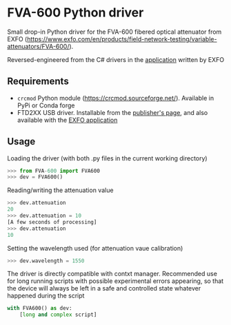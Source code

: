 # FVA-600 Python driver

Small drop-in Python driver for the FVA-600 fibered optical attenuator from EXFO (https://www.exfo.com/en/products/field-network-testing/variable-attenuators/FVA-600/).

Reversed-engineered from the C# drivers in the [application](https://apps.exfo.com/en/exfo-apps?platform=FVA-600) written by EXFO

## Requirements
- `crcmod` Python module (https://crcmod.sourceforge.net/). Available in PyPi or Conda forge
- FTD2XX USB driver. Installable from the [publisher's page](https://ftdichip.com/drivers/d2xx-drivers/), and also available with the [EXFO application](https://apps.exfo.com/en/exfo-apps?platform=FVA-600)

## Usage

Loading the driver (with both .py files in the current working directory)
```python
>>> from FVA-600 import FVA600
>>> dev = FVA600()
```

Reading/writing the attenuation value
```python
>>> dev.attenuation
20
>>> dev.attenuation = 10
[A few seconds of processing]
>>> dev.attenuation
10
```

Setting the wavelength used (for attenuation vaue calibration)
```python
>>> dev.wavelength = 1550
```

The driver is directly compatible with contxt manager. Recommended use for long running scripts with possible experimental errors appearing, so that the device will always be left in a safe and controlled state whatever happened during the script
```python 
with FVA600() as dev:
    [long and complex script]
```